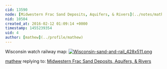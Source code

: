 ```yaml
---
cid: 13590
node: [Midwestern Frac Sand Deposits, Aquifers, & Rivers](../notes/mathew/05-23-2014/midwestern-frac-sand-deposits-aquifers-rivers)
nid: 10504
created_at: 2016-02-12 01:09:14 +0000
timestamp: 1455239354
uid: 4
author: [mathew](../profile/mathew)
---
```


Wisconsin watch railway map:
[![Wisconsin-sand-and-rail_428x511.png](//i.publiclab.org/system/images/photos/000/014/259/medium/Wisconsin-sand-and-rail_428x511.png)](//i.publiclab.org/system/images/photos/000/014/259/original/Wisconsin-sand-and-rail_428x511.png)


[mathew](../profile/mathew) replying to: [Midwestern Frac Sand Deposits, Aquifers, & Rivers](../notes/mathew/05-23-2014/midwestern-frac-sand-deposits-aquifers-rivers)

